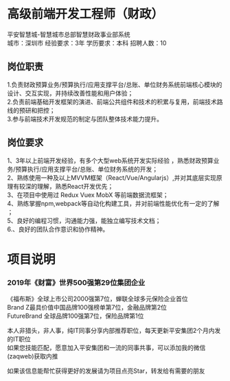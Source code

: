 # 高级前端开发工程师（财政）
平安智慧城-智慧城市总部智慧财政事业部系统  
城市：深圳市 经验要求：3年 学历要求：本科  招聘人数：10

## 岗位职责
1.负责财政预算业务/预算执行/应用支撑平台/总账、单位财务系统前端核心模块的设计、交互实现，并持续改善性能和用户体验；   
2.负责前端基础开发框架的演进、前端公共组件和技术的积累与复用，前端技术路线的预研和把控；   
3.参与前端技术开发规范的制定与团队整体技术能力提升。

## 岗位要求
1、3年以上前端开发经验，有多个大型web系统开发实际经验 ，熟悉财政预算业务/预算执行/应用支撑平台/总账、单位财务系统的开发；   
2、熟练使用一种及以上MVVM框架（React/Vue/Angularjs）,并对其底层实现原理有较深的理解，熟悉React开发优先；   
3、在项目中使用过 Redux Vuex MobX 等前端数据流框架；    
4、熟练掌握npm,webpack等自动化构建工具，并对前端性能优化有一定的了解 ；   
5、良好的编程习惯，沟通能力强，能独立编写技术文档；   
6.、良好的团队合作意识和协作精神。

# 项目说明

### 2019年《财富》世界500强第29位集团企业
《福布斯》全球上市公司2000强第7位，蝉联全球多元保险企业首位  
Brand Z最具价值中国品牌100强榜单第7位，金融品牌第2位  
FutureBrand 全球品牌100强第7位，保险品牌第1位

本人非猎头，非人事，纯IT同事分享内部推荐职位，每天更新平安集团2个月内发的IT职位  
如果您技能匹配，愿意加入平安集团和一流的同事共事，可以添加我的微信(zaqweb)获取内推 

如果该信息能帮忙获得更好的发展请为项目点亮Star，转发给有需要的朋友





